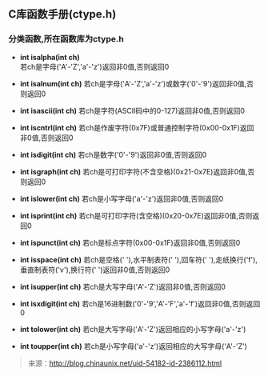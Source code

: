 ## C库函数手册(ctype.h)
### 分类函数,所在函数库为ctype.h

- **int isalpha(int ch)**  
	若ch是字母('A'-'Z','a'-'z')返回非0值,否则返回0

- **int isalnum(int ch)** 
	若ch是字母('A'-'Z','a'-'z')或数字('0'-'9')返回非0值,否则返回0

- **int isascii(int ch)** 
	若ch是字符(ASCII码中的0-127)返回非0值,否则返回0

- **int iscntrl(int ch)** 
	若ch是作废字符(0x7F)或普通控制字符(0x00-0x1F)返回非0值,否则返回0

- **int isdigit(int ch)**
	若ch是数字('0'-'9')返回非0值,否则返回0

- **int isgraph(int ch)** 
	若ch是可打印字符(不含空格)(0x21-0x7E)返回非0值,否则返回0

- **int islower(int ch)**
	若ch是小写字母('a'-'z')返回非0值,否则返回0

- **int isprint(int ch)**
	若ch是可打印字符(含空格)(0x20-0x7E)返回非0值,否则返回0

- **int ispunct(int ch)** 
	若ch是标点字符(0x00-0x1F)返回非0值,否则返回0

- **int isspace(int ch)**
	若ch是空格(' '),水平制表符('	'),回车符(' '),走纸换行('f'),垂直制表符('v'),换行符(' ')返回非0值,否则返回0

- **int isupper(int ch)**
	若ch是大写字母('A'-'Z')返回非0值,否则返回0

- **int isxdigit(int ch)**
	若ch是16进制数('0'-'9','A'-'F','a'-'f')返回非0值,否则返回0

- **int tolower(int ch)**
	若ch是大写字母('A'-'Z')返回相应的小写字母('a'-'z')

- **int toupper(int ch)**
	若ch是小写字母('a'-'z')返回相应的大写字母('A'-'Z')

> 来源：http://blog.chinaunix.net/uid-54182-id-2386112.html